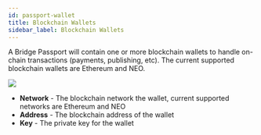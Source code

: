 ```yaml
---
id: passport-wallet
title: Blockchain Wallets
sidebar_label: Blockchain Wallets
---
```


A Bridge Passport will contain one or more blockchain wallets to handle on-chain transactions (payments, publishing, etc).  The current supported blockchain wallets are Ethereum and NEO.

<img class='centered' src='/img/bridgepassport-wallet.png'></img>

- **Network** - The blockchain network the wallet, current supported networks are Ethereum and NEO
- **Address** - The blockchain address of the wallet
- **Key** - The private key for the wallet